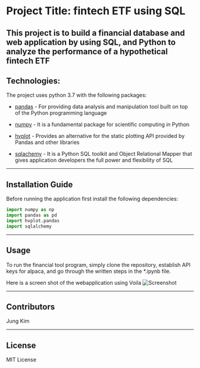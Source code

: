 
# Project Title: fintech ETF using SQL


This project is to build a financial database and web application by using SQL, and Python to analyze the performance of a hypothetical fintech ETF
---

## Technologies:

The project uses python 3.7 with the following packages:

* [pandas](https://pandas.pydata.org/) - For providing data analysis and manipulation tool built on top of the Python programming language

* [numpy](https://numpy.org/doc/stable/) - It is a fundamental package for scientific computing in Python

* [hvplot](https://hvplot.holoviz.org/) - Provides an alternative for the static plotting API provided by Pandas and other libraries

* [sqlachemy](https://www.sqlalchemy.org/) - It is a Python SQL toolkit and Object Relational Mapper that gives application developers the full power and flexibility of SQL

---

## Installation Guide


Before running the application first install the following dependencies:

```python
import numpy as np
import pandas as pd
import hvplot.pandas
import sqlalchemy
```

---

## Usage

To run the financial tool program, simply clone the repository,  establish API keys for alpaca, and go through the written steps in the *.ipynb file.

Here is a screen shot of the webapplication using Voila
![Screenshot](image.jpeg)


---

## Contributors

Jung Kim



---

## License

MIT License
